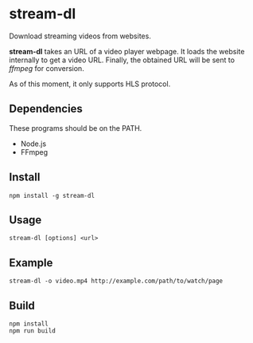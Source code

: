 stream-dl
=========
Download streaming videos from websites.

**stream-dl** takes an URL of a video player webpage.
It loads the website internally to get a video URL.
Finally, the obtained URL will be sent to *ffmpeg* for conversion.

As of this moment, it only supports HLS protocol.

Dependencies
------------
These programs should be on the PATH.
+ Node.js
+ FFmpeg

Install
-------
```
npm install -g stream-dl
```

Usage
-----
```
stream-dl [options] <url>
```

Example
-------
```
stream-dl -o video.mp4 http://example.com/path/to/watch/page
```

Build
-----
```
npm install
npm run build
```
